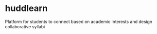 huddlearn
=========

Platform for students to connect based on academic interests and design collaborative syllabi
